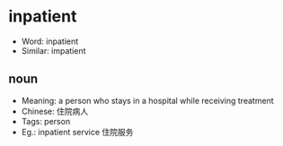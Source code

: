 # inpatient

- Word: inpatient
- Similar: impatient

## noun

- Meaning: a person who stays in a hospital while receiving treatment
- Chinese: 住院病人
- Tags: person
- Eg.: inpatient service 住院服务

